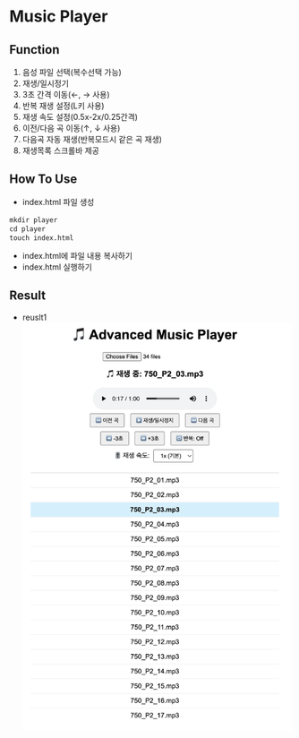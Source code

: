 # Music Player

## Function
1) 음성 파일 선택(복수선택 가능)
2) 재생/일시정기
3) 3초 간격 이동(←, → 사용)
4) 반복 재생 설정(L키 사용)
5) 재생 속도 설정(0.5x-2x/0.25간격)
6) 이전/다음 곡 이동(↑, ↓ 사용)
7) 다음곡 자동 재생(반복모드시 같은 곡 재생)
8) 재생목록 스크롤바 제공

## How To Use
- index.html 파일 생성
```
mkdir player
cd player
touch index.html
```
- index.html에 파일 내용 복사하기
- index.html 실행하기

## Result
- reuslt1
![result1](./result/result1.png)
